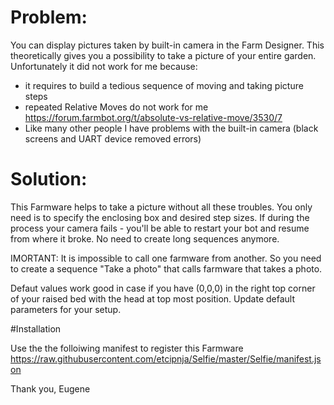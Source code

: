 # Problem:

You can display pictures taken by built-in camera in the Farm Designer. This theoretically gives you a possibility to
take a picture of your entire garden. Unfortunately it did not work for me because:
- it requires to build a tedious sequence of moving and taking picture steps
- repeated Relative Moves do not work for me https://forum.farmbot.org/t/absolute-vs-relative-move/3530/7
- Like many other people I have problems with the built-in camera (black screens and UART device removed errors)


# Solution:

This Farmware helps to take a picture without all these troubles. You only need is to specify the enclosing box and desired
step sizes. If during the process your camera fails - you'll be able to restart your bot and resume from where it broke.
No need to create long sequences anymore.

IMORTANT: It is impossible to call one farmware from another. So you need to create a sequence "Take a photo" that calls
farmware that takes a photo.

Defaut values work good in case if you have (0,0,0) in the right top corner of your raised bed with the head at top most
position. Update default parameters for your setup.


#Installation

Use the the folloiwing manifest to register this Farmware https://raw.githubusercontent.com/etcipnja/Selfie/master/Selfie/manifest.json

Thank you,
Eugene
